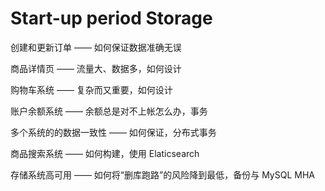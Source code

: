 # Start-up period Storage


创建和更新订单  —— 如何保证数据准确无误

商品详情页  ——  流量大、数据多，如何设计

购物车系统  —— 复杂而又重要，如何设计

账户余额系统 —— 余额总是对不上帐怎么办，事务

多个系统的的数据一致性 —— 如何保证，分布式事务

商品搜索系统 —— 如何构建，使用 Elaticsearch 

存储系统高可用 —— 如何将“删库跑路”的风险降到最低，备份与 MySQL MHA



